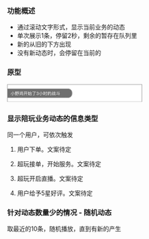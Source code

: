 ### 功能概述
* 通过滚动文字形式，显示当前业务的动态
* 单次展示1条，停留2秒，剩余的暂存在队列里
* 新的从旧的下方出现
* 没有新动态时，会停留在当前的


### 原型
![](img/对象-系统动态.jpg)


### 显示陪玩业务动态的信息类型
同一个用户，可依次触发

1. 用户下单。文案待定

2. 超玩接单，开始服务。文案待定

3. 超玩开启直播。文案待定

4. 用户给予5星好评。文案待定

### 针对动态数量少的情况 - 随机动态
取最近的10条，随机播放，直到有新的产生